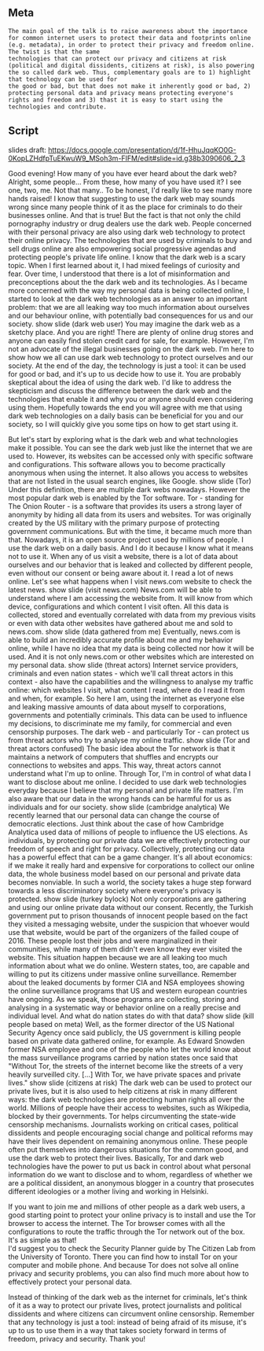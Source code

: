 ## Meta

```
The main goal of the talk is to raise awareness about the importance for common internet users to protect their data and footprints online (e.g. metadata), in order to protect their privacy and freedom online. The twist is that the same
technologies that can protect our privacy and citizens at risk (political and digital dissidents, citizens at risk), is also powering the so called dark web. Thus, complementary goals are to 1) highlight that technology can be used for 
the good or bad, but that does not make it inherently good or bad, 2) protecting personal data and privacy means protecting everyone's rights and freedom and 3) thast it is easy to start using the technologies and contribute.
```


## Script

slides draft: https://docs.google.com/presentation/d/1f-HhuJqqKO0G-0KopLZHdfpTuEKwuW9_MSoh3m-FIFM/edit#slide=id.g38b3090606_2_3

Good evening! How many of you have ever heard about the dark web? Alright, some people… From these, how many of you have used it? I see one, two, me. Not that many.. To be honest, I'd really like to see many more hands raised! I know that suggesting to use the dark web may sounds wrong since many people think of it as the place for criminals to do their businesses online.
And that is true! But the fact is that not only the child pornography industry or drug dealers use the dark web. People concerned with their personal privacy are also using dark web technology to protect their online privacy. The technologies that are used by criminals to buy and sell drugs online are also empowering social progressive agendas and protecting people's private life online.
I know that the dark web is a scary topic. When I first learned about it, I had mixed feelings of curiosity and fear. Over time, I understood that there is a lot of misinformation and preconceptions about the the dark web and its technologies. As I became more concerned with the way my personal data is being collected online, I started to look at the dark web technologies as an answer to an important problem: that we are all leaking way too much information about ourselves and our behaviour online, with potentially bad consequences for us and our society.
show slide (dark web user)
You may imagine the dark web as a sketchy place. And you are right! There are plenty of online drug stores and anyone can easily find stolen credit card for sale, for example. However, I'm not an advocate of the illegal businesses going on the dark web. I'm here to show how we all can use dark web technology to protect ourselves and our society. At the end of the day, the technology is just a tool: it can be used for good or bad, and it's up to us decide how to use it.
You are probably skeptical about the idea of using the dark web. I'd like to address the skepticism and discuss the difference between the dark web and the technologies that enable it and why you or anyone should even considering using them. Hopefully towards the end you will agree with me that using dark web technologies on a daily basis can be beneficial for you and our society, so I will quickly give you some tips on how to get start using it.

But let's start by exploring what is the dark web and what technologies make it possible.
You can see the dark web just like the internet that we are used to. However, its websites can be accessed only with specific software and configurations. This software allows you to become practically anonymous when using the internet. It also allows you access to websites that are not listed in the usual search engines, like Google.
show slide (Tor)
Under this definition, there are multiple dark webs nowadays. However the most popular dark web is enabled by the Tor software. Tor - standing for The Onion Router - is a software that provides its users a strong layer of anonymity by hiding all data from its users and websites. Tor was originally created by the US military with the primary purpose of protecting government communications. But with the time, it became much more than that. Nowadays, it is an open source project used by millions of people.
I use the dark web on a daily basis. And I do it because I know what it means not to use it. When any of us visit a website, there is a lot of data about ourselves and our behavior that is leaked and collected by different people, even without our consent or being aware about it.
I read a lot of news online. Let's see what happens when I visit news.com website to check the latest news.
show slide (visit news.com)
News.com will be able to understand where I am accessing the website from. It will know from which device, configurations and which content I visit often. All this data is collected, stored and eventually correlated with data from my previous visits or even with data other websites have gathered about me and sold to news.com. 
show slide (data gathered from me)
Eventually, news.com is able to build an incredibly accurate profile about me and my behavior online, while I have no idea that my data is being collected nor how it will be used.
And it is not only news.com or other websites which are interested on my personal data.
show slide (threat actors)
Internet service providers, criminals and even nation states - which we'll call threat actors in this context - also have the capabilities and the willingness to analyse my traffic online: which websites I visit, what content I read, where do I read it from and when, for example.
So here I am, using the internet as everyone else and leaking massive amounts of data about myself to corporations, governments and potentially criminals. This data can be used to influence my decisions, to discriminate me my family, for commercial and even censorship purposes.
The dark web - and particularly Tor - can protect us from threat actors who try to analyse my online traffic.
show slide (Tor and threat actors confused)
The basic idea about the Tor network is that it maintains a network of computers that shuffles and encrypts our connections to websites and apps. This way, threat actors cannot understand what I'm up to online. Through Tor, I'm in control of what data I want to disclose about me online.
I decided to use dark web technologies everyday because I believe that my personal and private life matters. I'm also aware that our data in the wrong hands can be harmful for us as individuals and for our society.
show slide (cambridge analytica)
We recently learned that our personal data can change the course of democratic elections. Just think about the case of how Cambridge Analytica used data of millions of people to influence the US elections. 
As individuals, by protecting our private data we are effectively protecting our freedom of speech and right for privacy. Collectively, protecting our data has a powerful effect that can be a game changer. It's all about economics: if we make it really hard and expensive for corporations to collect our online data, the whole business model based on our personal and private data becomes nonviable. In such a world, the society takes a huge step forward towards a less discriminatory society where everyone's privacy is protected.
show slide (turkey bylock)
Not only corporations are gathering and using our online private data without our consent. Recently, the Turkish government put to prison thousands of innocent people based on the fact they visited a messaging website, under the suspicion that whoever would use that website, would be part of the organizers of the failed coupe of 2016. These people lost their jobs and were marginalized in their communities, while many of them didn't even know they ever visited the website. This situation happen because we are all leaking too much information about what we do online.
Western states, too, are capable and willing to put its citizens under massive online surveillance. Remember about the leaked documents by former CIA and NSA employees showing the online surveillance programs that US and western european countries have ongoing. As we speak, those programs are collecting, storing and analysing in a systematic way or behavior online on a really precise and individual level. And what do nation states do with that data?
show slide (kill people based on meta)
Well, as the former director of the US National Security Agency once said publicly, the US government is killing people based on private data gathered online, for example. 
As Edward Snowden former NSA employee and one of the people who let the world know about the mass surveillance programs carried by nation states once said that "Without Tor, the streets of the internet become like the streets of a very heavily surveilled city. [...] With Tor, we have private spaces and private lives." 
show slide (citizens at risk)
The dark web can be used to protect our private lives, but it is also used to help citizens at risk in many different ways: the dark web technologies are protecting human rights all over the world. Millions of people have their access to websites, such as Wikipedia, blocked by their governments. Tor helps circumventing the state-wide censorship mechanisms. 
Journalists working on critical cases, political dissidents and people encouraging social change and political reforms may have their lives dependent on remaining anonymous online. These people often put themselves into dangerous situations for the common good, and use the dark web to protect their lives.
Basically, Tor and dark web technologies have the power to put us back in control about what personal information do we want to disclose and to whom, regardless of whether we are a political dissident, an anonymous blogger in a country that prosecutes different ideologies or a mother living and working in Helsinki.

If you want to join me and millions of other people as a dark web users, a good starting point to protect your online privacy is to install and use the Tor browser to access the internet. The Tor browser comes with all the configurations to route the traffic through the Tor network out of the box. It's as simple as that!   
I'd suggest you to check the Security Planner guide by The Citizen Lab from the University of Toronto. There you can find how to install Tor on your computer and mobile phone. And because Tor does not solve all online privacy and security problems, you can also find much more about how to effectively protect your personal data.

Instead of thinking of the dark web as the internet for criminals, let's think of it as a way to protect our private lives, protect journalists and political dissidents and where citizens can circumvent online censorship. Remember that any technology is just a tool: instead of being afraid of its misuse, it's up to us to use them in a way that takes society forward in terms of freedom, privacy and security.
Thank you!



